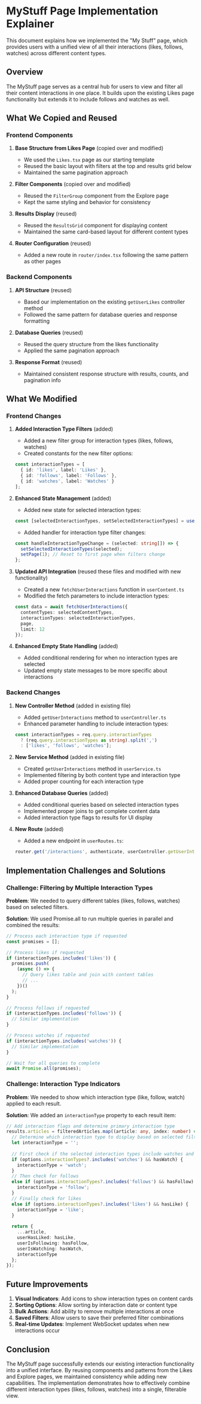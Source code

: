 # MyStuff Page Implementation Explainer

This document explains how we implemented the "My Stuff" page, which provides users with a unified view of all their interactions (likes, follows, watches) across different content types.

## Overview

The MyStuff page serves as a central hub for users to view and filter all their content interactions in one place. It builds upon the existing Likes page functionality but extends it to include follows and watches as well.

## What We Copied and Reused

### Frontend Components

1. **Base Structure from Likes Page** (copied over and modified)
   - We used the `Likes.tsx` page as our starting template
   - Reused the basic layout with filters at the top and results grid below
   - Maintained the same pagination approach

2. **Filter Components** (copied over and modified)
   - Reused the `FilterGroup` component from the Explore page
   - Kept the same styling and behavior for consistency

3. **Results Display** (reused)
   - Reused the `ResultsGrid` component for displaying content
   - Maintained the same card-based layout for different content types

4. **Router Configuration** (reused)
   - Added a new route in `router/index.tsx` following the same pattern as other pages

### Backend Components

1. **API Structure** (reused)
   - Based our implementation on the existing `getUserLikes` controller method
   - Followed the same pattern for database queries and response formatting

2. **Database Queries** (reused)
   - Reused the query structure from the likes functionality
   - Applied the same pagination approach

3. **Response Format** (reused)
   - Maintained consistent response structure with results, counts, and pagination info

## What We Modified

### Frontend Changes

1. **Added Interaction Type Filters** (added)
   - Added a new filter group for interaction types (likes, follows, watches)
   - Created constants for the new filter options:
   ```typescript
   const interactionTypes = [
     { id: 'likes', label: 'Likes' },
     { id: 'follows', label: 'Follows' },
     { id: 'watches', label: 'Watches' }
   ];
   ```

2. **Enhanced State Management** (added)
   - Added new state for selected interaction types:
   ```typescript
   const [selectedInteractionTypes, setSelectedInteractionTypes] = useState<string[]>(['likes', 'follows', 'watches']);
   ```
   - Added handler for interaction type filter changes:
   ```typescript
   const handleInteractionTypeChange = (selected: string[]) => {
     setSelectedInteractionTypes(selected);
     setPage(1); // Reset to first page when filters change
   };
   ```

3. **Updated API Integration** (reused these files and modified with new functionality)
   - Created a new `fetchUserInteractions` function in `userContent.ts`
   - Modified the fetch parameters to include interaction types:
   ```typescript
   const data = await fetchUserInteractions({
     contentTypes: selectedContentTypes,
     interactionTypes: selectedInteractionTypes,
     page,
     limit: 12
   });
   ```

4. **Enhanced Empty State Handling** (added)
   - Added conditional rendering for when no interaction types are selected
   - Updated empty state messages to be more specific about interactions

### Backend Changes

1. **New Controller Method** (added in existing file)
   - Added `getUserInteractions` method to `userController.ts`
   - Enhanced parameter handling to include interaction types:
   ```typescript
   const interactionTypes = req.query.interactionTypes 
     ? (req.query.interactionTypes as string).split(',') 
     : ['likes', 'follows', 'watches'];
   ```

2. **New Service Method** (added in existing file)
   - Created `getUserInteractions` method in `userService.ts`
   - Implemented filtering by both content type and interaction type
   - Added proper counting for each interaction type

3. **Enhanced Database Queries** (added)
   - Added conditional queries based on selected interaction types
   - Implemented proper joins to get complete content data
   - Added interaction type flags to results for UI display

4. **New Route** (added)
   - Added a new endpoint in `userRoutes.ts`:
   ```typescript
   router.get('/interactions', authenticate, userController.getUserInteractions);
   ```

## Implementation Challenges and Solutions

### Challenge: Filtering by Multiple Interaction Types

**Problem**: We needed to query different tables (likes, follows, watches) based on selected filters.

**Solution**: We used Promise.all to run multiple queries in parallel and combined the results:

```typescript
// Process each interaction type if requested
const promises = [];

// Process likes if requested
if (interactionTypes.includes('likes')) {
  promises.push(
    (async () => {
      // Query likes table and join with content tables
      // ...
    })()
  );
}

// Process follows if requested
if (interactionTypes.includes('follows')) {
  // Similar implementation
}

// Process watches if requested
if (interactionTypes.includes('watches')) {
  // Similar implementation
}

// Wait for all queries to complete
await Promise.all(promises);
```

### Challenge: Interaction Type Indicators

**Problem**: We needed to show which interaction type (like, follow, watch) applied to each result.

**Solution**: We added an `interactionType` property to each result item:

```typescript
// Add interaction flags and determine primary interaction type
results.articles = filteredArticles.map((article: any, index: number) => {
  // Determine which interaction type to display based on selected filters
  let interactionType = '';
  
  // First check if the selected interaction types include watches and this article has a watch
  if (options.interactionTypes?.includes('watches') && hasWatch) {
    interactionType = 'watch';
  } 
  // Then check for follows
  else if (options.interactionTypes?.includes('follows') && hasFollow) {
    interactionType = 'follow';
  }
  // Finally check for likes
  else if (options.interactionTypes?.includes('likes') && hasLike) {
    interactionType = 'like';
  }
  
  return {
    ...article,
    userHasLiked: hasLike,
    userIsFollowing: hasFollow,
    userIsWatching: hasWatch,
    interactionType
  };
});
```

## Future Improvements

1. **Visual Indicators**: Add icons to show interaction types on content cards
2. **Sorting Options**: Allow sorting by interaction date or content type
3. **Bulk Actions**: Add ability to remove multiple interactions at once
4. **Saved Filters**: Allow users to save their preferred filter combinations
5. **Real-time Updates**: Implement WebSocket updates when new interactions occur

## Conclusion

The MyStuff page successfully extends our existing interaction functionality into a unified interface. By reusing components and patterns from the Likes and Explore pages, we maintained consistency while adding new capabilities. The implementation demonstrates how to effectively combine different interaction types (likes, follows, watches) into a single, filterable view.
